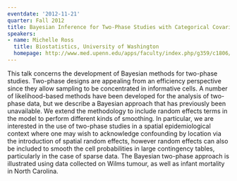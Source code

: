```yaml
---
eventdate: '2012-11-21'
quarter: Fall 2012
title: Bayesian Inference for Two-Phase Studies with Categorical Covariates
speakers:
- name: Michelle Ross
  title: Biostatistics, University of Washington
  homepage: http://www.med.upenn.edu/apps/faculty/index.php/g359/c1806/p8677930
---
```

This talk concerns the development of Bayesian methods for two-phase studies. Two-phase designs are appealing from an efficiency perspective since they allow sampling to be concentrated in informative cells. A number of likelihood-based methods have been developed for the analysis of two-phase data, but we describe a Bayesian approach that has previously been unavailable. We extend the methodology to include random effects terms in the model to perform different kinds of smoothing. In particular, we are interested in the use of two-phase studies in a spatial epidemiological context where one may wish to acknowledge confounding by location via the introduction of spatial random effects, however random effects can also be included to smooth the cell probabilities in large contingency tables, particularly in the case of sparse data. The Bayesian two-phase approach is illustrated using data collected on Wilms tumour, as well as infant mortality in North Carolina.